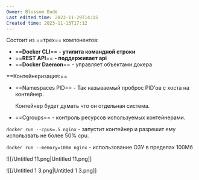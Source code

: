 ```yaml
---
Owner: Blossom Dude
Last edited time: 2023-11-29T14:15
Created time: 2023-11-13T17:12
---
```

  

Состоит из ==трех== компонентов:

- ==**Docker CLI**== **- утилита командной строки**
- ==**REST API**== **- поддерживает api**
- ==**Docker Daemon**== - управляет объектами докера

  

==Контейнеризация:==

- ==Namespaces PID== - Так называемый проброс PID’ов с хоста на контейнер.
    
    Контейнер будет думать что он отдельная система.
    
- ==Cgroups== - контроль ресурсов используемых контейнерами.

`docker run --cpus=.5 nginx` - запустит контейнер и разрешит ему использвать не более 50% cpu.

`docker run --memory=100m nginx` - использование ОЗУ в пределах 100Мб

  

![[/Untitled 11.png|Untitled 11.png]]

  

![[/Untitled 1 3.png|Untitled 1 3.png]]